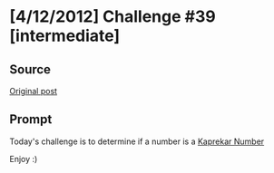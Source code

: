 # [4/12/2012] Challenge #39 [intermediate]

## Source

[Original post](https://old.reddit.com/r/dailyprogrammer/comments/s6be0/4122012_challenge_39_intermediate/)

## Prompt

Today's challenge is to determine if a number is a [Kaprekar Number](http://mathworld.wolfram.com/KaprekarNumber.html)

Enjoy :)
